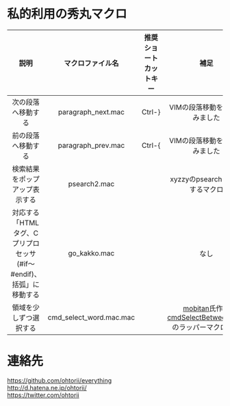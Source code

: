 ﻿# 私的利用の秀丸マクロ

|説明|マクロファイル名|推奨ショートカットキー|補足|
|:--:|:--:|:--:|:--:|
|次の段落へ移動する|paragraph_next.mac|Ctrl-}|VIMの段落移動を真似てみました|
|前の段落へ移動する|paragraph_prev.mac|Ctrl-{|VIMの段落移動を真似てみました|
|検索結果をポップアップ表示する|psearch2.mac|　|xyzzyのpsearchに相当するマクロ|
|対応する「HTMLタグ、Cプリプロセッサ(#if～#endif)、括弧」に移動する|go_kakko.mac|　|なし|
|領域を少しずつ選択する|cmd_select_word.mac.mac|　|[mobitan](http://mobitan.org/)氏作成[cmdSelectBetween.mac](http://mobitan.org/hm/misc/#cmdSelectBetween)のラッパーマクロです|

# 連絡先

https://github.com/ohtorii/everything	<br>
http://d.hatena.ne.jp/ohtorii/			<br>
https://twitter.com/ohtorii				<br>